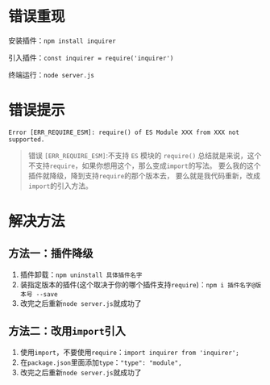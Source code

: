 # 错误重现

安装插件：`npm install inquirer`

引入插件：`const inquirer = require('inquirer')`

终端运行：`node server.js`

# 错误提示

`Error [ERR_REQUIRE_ESM]: require() of ES Module XXX from XXX not supported.`

> 错误 `[ERR_REQUIRE_ESM]`:不支持 `ES` 模块的 `require()`
> 总结就是来说，这个不支持`require`，如果你想用这个，那么变成`import`的写法。
> 要么我的这个插件就降级，降到支持`require`的那个版本去，
> 要么就是我代码重新，改成`import`的引入方法。

# 解决方法

## 方法一：插件降级

1. 插件卸载：`npm uninstall 具体插件名字`
2. 装指定版本的插件(这个取决于你的哪个插件支持`require`)：`npm i 插件名字@版本号 --save`
3. 改完之后重新`node server.js`就成功了

## 方法二：改用`import`引入

1. 使用`import`，不要使用`require`：`import inquirer from 'inquirer';`
2. 在`package.json`里面添加`type`：`"type": "module",`
3. 改完之后重新`node server.js`就成功了